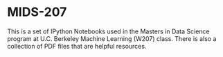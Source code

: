 # MIDS-207
This is a set of IPython Notebooks used in the Masters in Data Science program at U.C. Berkeley Machine Learning (W207) class. There is also a collection of PDF files that are helpful resources.
